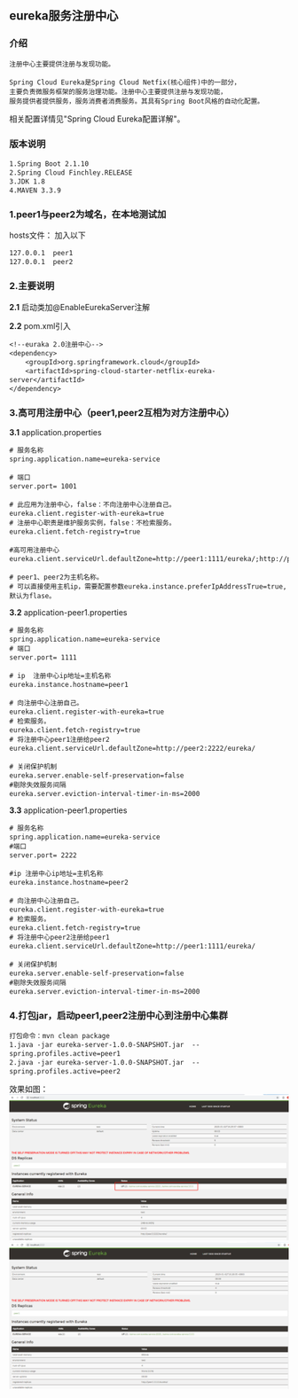 ## eureka服务注册中心

### 介绍

    注册中心主要提供注册与发现功能。
    
    Spring Cloud Eureka是Spring Cloud Netfix(核心组件)中的一部分，
    主要负责微服务框架的服务治理功能。注册中心主要提供注册与发现功能，
    服务提供者提供服务，服务消费者消费服务。其具有Spring Boot风格的自动化配置。

相关配置详情见"Spring Cloud Eureka配置详解"。

### 版本说明

    1.Spring Boot 2.1.10
    2.Spring Cloud Finchley.RELEASE
    3.JDK 1.8
    4.MAVEN 3.3.9
    
### 1.peer1与peer2为域名，在本地测试加

hosts文件： 加入以下
    
    127.0.0.1  peer1
    127.0.0.1  peer2
    
### 2.主要说明

**2.1** 启动类加@EnableEurekaServer注解

**2.2** pom.xml引入
	
	<!--euraka 2.0注册中心-->
	<dependency>
	    <groupId>org.springframework.cloud</groupId>
	    <artifactId>spring-cloud-starter-netflix-eureka-server</artifactId>
	</dependency>  

### 3.高可用注册中心（peer1,peer2互相为对方注册中心）

**3.1** application.properties

	# 服务名称
	spring.application.name=eureka-service
	
	# 端口
	server.port= 1001
	
	# 此应用为注册中心，false：不向注册中心注册自己。
	eureka.client.register-with-eureka=true
	# 注册中心职责是维护服务实例，false：不检索服务。
	eureka.client.fetch-registry=true
	
	#高可用注册中心
	eureka.client.serviceUrl.defaultZone=http://peer1:1111/eureka/;http://peer2:2222/eureka/
	
	# peer1、peer2为主机名称。
	# 可以直接使用主机ip，需要配置参数eureka.instance.preferIpAddressTrue=true,默认为flase。

**3.2** application-peer1.properties

	# 服务名称
	spring.application.name=eureka-service
	# 端口
	server.port= 1111
	
	# ip  注册中心ip地址=主机名称
	eureka.instance.hostname=peer1
	
	# 向注册中心注册自己。
	eureka.client.register-with-eureka=true
	# 检索服务。
	eureka.client.fetch-registry=true
	# 将注册中心peer1注册给peer2
	eureka.client.serviceUrl.defaultZone=http://peer2:2222/eureka/
	
	# 关闭保护机制
	eureka.server.enable-self-preservation=false
	#剔除失效服务间隔
	eureka.server.eviction-interval-timer-in-ms=2000

**3.3** application-peer1.properties

	# 服务名称
	spring.application.name=eureka-service
	#端口
	server.port= 2222
	
	#ip 注册中心ip地址=主机名称
	eureka.instance.hostname=peer2
	
	# 向注册中心注册自己。
	eureka.client.register-with-eureka=true
	# 检索服务。
	eureka.client.fetch-registry=true
	# 将注册中心peer2注册给peer1
	eureka.client.serviceUrl.defaultZone=http://peer1:1111/eureka/
	
	# 关闭保护机制
	eureka.server.enable-self-preservation=false
	#剔除失效服务间隔
	eureka.server.eviction-interval-timer-in-ms=2000

### 4.打包jar，启动peer1,peer2注册中心到注册中心集群

	打包命令：mvn clean package
	1.java -jar eureka-server-1.0.0-SNAPSHOT.jar  --spring.profiles.active=peer1
	2.java -jar eureka-server-1.0.0-SNAPSHOT.jar  --spring.profiles.active=peer2

效果如图：	
![Alt text](./images/peer1.jpg)
![Alt text](./images/peer2.jpg)


